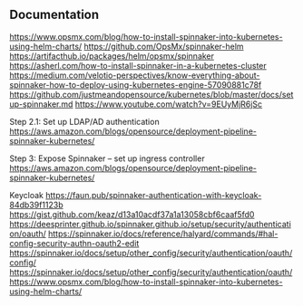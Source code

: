 ## Documentation
https://www.opsmx.com/blog/how-to-install-spinnaker-into-kubernetes-using-helm-charts/
https://github.com/OpsMx/spinnaker-helm
https://artifacthub.io/packages/helm/opsmx/spinnaker
https://asherl.com/how-to-install-spinnaker-in-a-kubernetes-cluster
https://medium.com/velotio-perspectives/know-everything-about-spinnaker-how-to-deploy-using-kubernetes-engine-57090881c78f
https://github.com/justmeandopensource/kubernetes/blob/master/docs/setup-spinnaker.md
https://www.youtube.com/watch?v=9EUyMjR6jSc


Step 2.1: Set up LDAP/AD authentication
https://aws.amazon.com/blogs/opensource/deployment-pipeline-spinnaker-kubernetes/

Step 3: Expose Spinnaker – set up ingress controller
https://aws.amazon.com/blogs/opensource/deployment-pipeline-spinnaker-kubernetes/

Keycloak
https://faun.pub/spinnaker-authentication-with-keycloak-84db39f1123b
https://gist.github.com/keaz/d13a10acdf37a1a13058cbf6caaf5fd0
https://deesprinter.github.io/spinnaker.github.io/setup/security/authentication/oauth/
https://spinnaker.io/docs/reference/halyard/commands/#hal-config-security-authn-oauth2-edit
https://spinnaker.io/docs/setup/other_config/security/authentication/oauth/config/
https://spinnaker.io/docs/setup/other_config/security/authentication/oauth/
https://www.opsmx.com/blog/how-to-install-spinnaker-into-kubernetes-using-helm-charts/